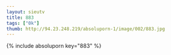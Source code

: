 ```yaml
--- 
layout: sieutv
title: 883
tags: ["0k"]
thumb: http://94.23.248.219/absoluporn-1/image/002/883.jpg
---
```

{% include absoluporn key="883" %} 
